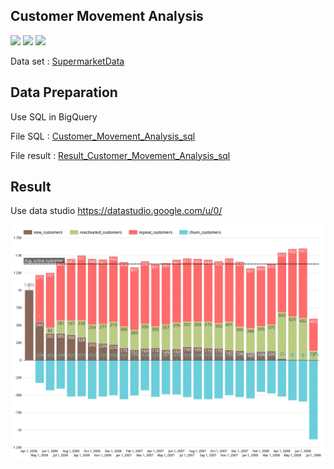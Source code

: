 
## Customer Movement Analysis
[![](https://img.shields.io/badge/-SQL-blue)](#) [![](https://img.shields.io/badge/-BigQuery-blue)](#) [![](https://img.shields.io/badge/-Google--Data--Studio-blue)](#)  

Data set : [SupermarketData](./SupermarketData.rar) 

## Data Preparation
Use SQL in BigQuery

File SQL : [Customer_Movement_Analysis_sql](./Customer_Movement_Analysis_sql.sql) 

File result : [Result_Customer_Movement_Analysis_sql](./Result_Customer_Movement_Analysis_sql.csv) 


## Result

Use data studio https://datastudio.google.com/u/0/


![Customer_movement_01](./Customer_movement_01.jpg)
